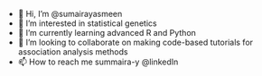 - 👋 Hi, I’m @sumairayasmeen
- 👀 I’m interested in statistical genetics 
- 🌱 I’m currently learning advanced R and Python 
- 💞️ I’m looking to collaborate on making code-based tutorials for association analysis methods 
- 📫 How to reach me summaira-y @linkedIn

<!---
sumairayasmeen/sumairayasmeen is a ✨ special ✨ repository because its `README.md` (this file) appears on your GitHub profile.
You can click the Preview link to take a look at your changes.
--->
